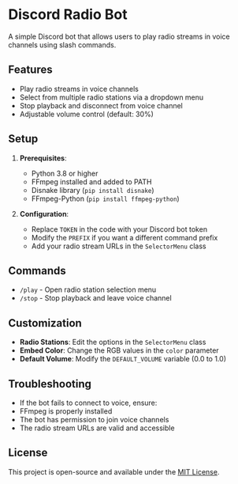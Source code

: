 # Discord Radio Bot

A simple Discord bot that allows users to play radio streams in voice channels using slash commands.

## Features

- Play radio streams in voice channels
- Select from multiple radio stations via a dropdown menu
- Stop playback and disconnect from voice channel
- Adjustable volume control (default: 30%)

## Setup

1. **Prerequisites**:
   - Python 3.8 or higher
   - FFmpeg installed and added to PATH
   - Disnake library (`pip install disnake`)
   - FFmpeg-Python (`pip install ffmpeg-python`)

2. **Configuration**:
   - Replace `TOKEN` in the code with your Discord bot token
   - Modify the `PREFIX` if you want a different command prefix
   - Add your radio stream URLs in the `SelectorMenu` class


## Commands

- `/play` - Open radio station selection menu
- `/stop` - Stop playback and leave voice channel

## Customization

- **Radio Stations**: Edit the options in the `SelectorMenu` class
- **Embed Color**: Change the RGB values in the `color` parameter
- **Default Volume**: Modify the `DEFAULT_VOLUME` variable (0.0 to 1.0)

## Troubleshooting

- If the bot fails to connect to voice, ensure:
- FFmpeg is properly installed
- The bot has permission to join voice channels
- The radio stream URLs are valid and accessible

## License

This project is open-source and available under the [MIT License](LICENSE).
